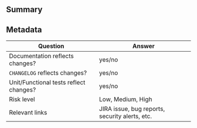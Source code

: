 <!-- Please use a meaningful pull request title -->
<!-- Please apply meaningful GitHub Labels to your pull request such as: PHP, Twig, SCSS, JS, etc. -->
## Summary
<!-- Include a summary of your changes that expands upon the title -->

## Metadata
<!-- Please fill out ALL metadata. Use N/A when necessary. -->
| Question | Answer |
|----------|--------|
| Documentation reflects changes? | yes/no
| `CHANGELOG` reflects changes? | yes/no
| Unit/Functional tests reflect changes? | yes/no
| Risk level | Low, Medium, High
| Relevant links | JIRA issue, bug reports, security alerts, etc.
